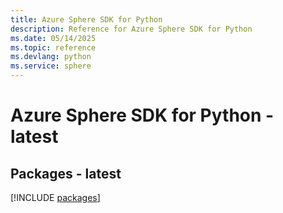 ```yaml
---
title: Azure Sphere SDK for Python
description: Reference for Azure Sphere SDK for Python
ms.date: 05/14/2025
ms.topic: reference
ms.devlang: python
ms.service: sphere
---
```

# Azure Sphere SDK for Python - latest
## Packages - latest
[!INCLUDE [packages](sphere-index.md)]